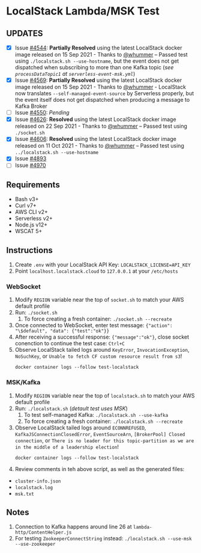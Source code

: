 # LocalStack Lambda/MSK Test

## UPDATES

- [x] Issue [#4544](https://github.com/localstack/localstack/issues/4544): **Partially Resolved** using the latest LocalStack docker image released on 15 Sep 2021 - Thanks to [@whummer](https://github.com/whummer) – Passed test using `./localstack.sh --use-hostname`, but the event does not get dispatched when subscribing to more than one Kafka topic (_see `processDataTopic1` at `serverless-event-msk.yml`_)
- [x] Issue [#4569](https://github.com/localstack/localstack/issues/4569): **Partially Resolved** using the latest LocalStack docker image released on 15 Sep 2021 - Thanks to [@whummer](https://github.com/whummer) - LocalStack now translates `--self-managed-event-source` by Serverless properly, but the event itself does not get dispatched when producing a message to Kafka Broker
- [ ] Issue [#4550](https://github.com/localstack/localstack/issues/4550): _Pending_
- [x] Issue [#4626](https://github.com/localstack/localstack/issues/4626): **Resolved** using the latest LocalStack docker image released on 22 Sep 2021 - Thanks to [@whummer](https://github.com/whummer) – Passed test using `./socket.sh`
- [x] Issue [#4606](https://github.com/localstack/localstack/issues/4606): **Resolved** using the latest LocalStack docker image released on 11 Oct 2021 - Thanks to [@whummer](https://github.com/whummer) – Passed test using `../localstack.sh --use-hostname`
- [x] Issue [#4893](https://github.com/localstack/localstack/issues/4893)
- [ ] Issue [#4970](https://github.com/localstack/localstack/issues/4970)

## Requirements

* Bash v3+
* Curl v7+
* AWS CLI v2+
* Serverless v2+
* Node.js v12+
* WSCAT 5+

## Instructions

1. Create `.env` with your LocalStack API Key: `LOCALSTACK_LICENSE=API_KEY`
2. Point `localhost.localstack.cloud` to `127.0.0.1` at your `/etc/hosts`

### WebSocket

1. Modify `REGION` variable near the top of `socket.sh` to match your AWS default profile
2. Run: `./socket.sh`
    1. To force creating a fresh container: `./socket.sh --recreate`
3. Once connected to WebSocket, enter test message: `{"action": "\$default", "data": {"test":"ok"}}`
4. After receiving a successful response: `{"message":"ok"}`, close socket conenction to continue the test case: `Ctrl+C`
5. Observe LocalStack tailed logs around `KeyError`, `InvocationException`, `NoSuchKey`, or `Unable to fetch CF custom resource result from s3`!
    ```
    docker container logs --follow test-localstack
    ```

### MSK/Kafka

1. Modify `REGION` variable near the top of `localstack.sh` to match your AWS default profile
2. Run: `./localstack.sh` (_detault test uses MSK_)
    1. To test self-managed Kafka: `./localstack.sh --use-kafka`
    2. To force creating a fresh container: `./localstack.sh --recreate`
3. Observe LocalStack tailed logs around `ECONNREFUSED`, `KafkaJSConnectionClosedError`, `EventSourceArn`, `[BrokerPool] Closed connection`, or `There is no leader for this topic-partition as we are in the middle of a leadership election`!
    ```
    docker container logs --follow test-localstack
    ```
4. Review comments in teh above script, as well as the generated files:
  * `cluster-info.json`
  * `localstack.log`
  * `msk.txt`

## Notes

1. Connection to Kafka happens around line 26 at `lambda-http/ContentHelper.js`
2. For testing `ZookeeperConnectString` instead: `./localstack.sh --use-msk --use-zookeeper`
